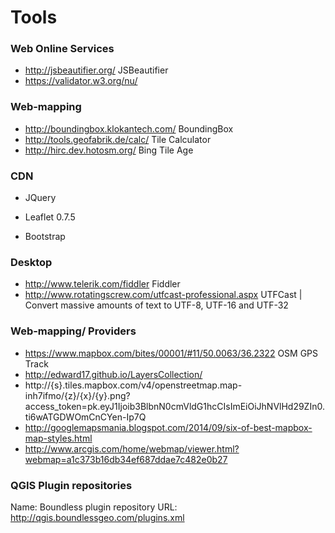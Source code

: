 Tools
=====

### Web Online Services

* http://jsbeautifier.org/ JSBeautifier
* https://validator.w3.org/nu/  

  
### Web-mapping

* http://boundingbox.klokantech.com/ BoundingBox
* http://tools.geofabrik.de/calc/ Tile Calculator
* http://hirc.dev.hotosm.org/ Bing Tile Age

    
  
### CDN

* JQuery

<script src="//code.jquery.com/jquery-1.11.3.min.js"></script>
<script src="//code.jquery.com/jquery-migrate-1.2.1.min.js"></script>

* Leaflet 0.7.5

<link rel="stylesheet" href="cdn.leafletjs.com/leaflet-0.7.5/leaflet.css" />
<script src="http://cdn.leafletjs.com/leaflet-0.7.5/leaflet.js"></script>

* Bootstrap 

<!-- Latest compiled and minified CSS -->
<link rel="stylesheet" href="https://maxcdn.bootstrapcdn.com/bootstrap/3.3.5/css/bootstrap.min.css">
<!-- Optional theme -->
<link rel="stylesheet" href="https://maxcdn.bootstrapcdn.com/bootstrap/3.3.5/css/bootstrap-theme.min.css">
<!-- Latest compiled and minified JavaScript -->
<script src="https://maxcdn.bootstrapcdn.com/bootstrap/3.3.5/js/bootstrap.min.js"></script>
  
  
  
  
### Desktop

* http://www.telerik.com/fiddler Fiddler
* http://www.rotatingscrew.com/utfcast-professional.aspx UTFCast | Convert massive amounts of text to UTF-8, UTF-16 and UTF-32




### Web-mapping/ Providers
* https://www.mapbox.com/bites/00001/#11/50.0063/36.2322 OSM GPS Track
* http://edward17.github.io/LayersCollection/
* http://{s}.tiles.mapbox.com/v4/openstreetmap.map-inh7ifmo/{z}/{x}/{y}.png?access_token=pk.eyJ1Ijoib3BlbnN0cmVldG1hcCIsImEiOiJhNVlHd29ZIn0.ti6wATGDWOmCnCYen-Ip7Q
* http://googlemapsmania.blogspot.com/2014/09/six-of-best-mapbox-map-styles.html
* http://www.arcgis.com/home/webmap/viewer.html?webmap=a1c373b16db34ef687ddae7c482e0b27




### QGIS Plugin repositories
Name: Boundless plugin repository
URL: http://qgis.boundlessgeo.com/plugins.xml




